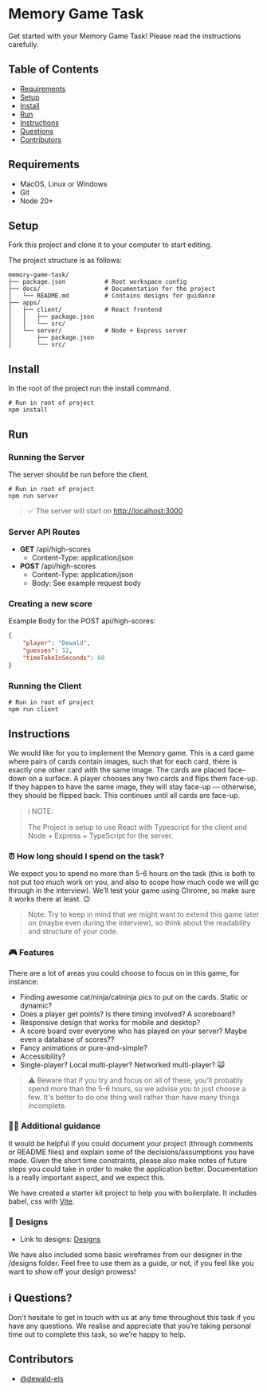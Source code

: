 # Memory Game Task

Get started with your Memory Game Task! Please read the instructions carefully.

## Table of Contents

- [Requirements](#requirements)
- [Setup](#setup)
- [Install](#install)
- [Run](#run)
- [Instructions](#instructions)
- [Questions](#ℹ️-questions)
- [Contributors](#contributors)

## Requirements

- MacOS, Linux or Windows
- Git
- Node 20+

## Setup

Fork this project and clone it to your computer to start editing.

The project structure is as follows:

```text
memory-game-task/
├── package.json           # Root workspace config
├── docs/                  # Documentation for the project
│   └── README.md          # Contains designs for guidance
├── apps/
│   ├── client/            # React frontend
│   │   ├── package.json
│   │   └── src/
│   └── server/            # Node + Express server
│       ├── package.json
│       └── src/
```

## Install

In the root of the project run the install command.

```shell
# Run in root of project
npm install
```

## Run

### Running the Server

The server should be run before the client.

```shell
# Run in root of project
npm run server
```

> ✅ The server will start on [http://localhost:3000](http://localhost:3000)

### Server API Routes

- **GET** /api/high-scores
  - Content-Type: application/json
- **POST** /api/high-scores
  - Content-Type: application/json
  - Body: See example request body

### Creating a new score

Example Body for the POST api/high-scores:

```json
{
    "player": "Dewald",
    "guesses": 12,
    "timeTakeInSeconds": 60
}
```

### Running the Client

```shell
# Run in root of project
npm run client
```

## Instructions

We would like for you to implement the Memory game. This is a card game where pairs of cards contain images, such that for each card, there is exactly one other card with the same image. The cards are placed face-down on a surface. A player chooses any two cards and flips them face-up. If they happen to have the same image, they will stay face-up — otherwise, they should be flipped back. This continues until all cards are face-up.

> ℹ️ NOTE:
>
> The Project is setup to use React with Typescript for the client and Node + Express + TypeScript for the server.

### ⏰ How long should I spend on the task?

We expect you to spend no more than 5-6 hours on the task (this is both to not put too much work on you, and also to scope how much code we will go through in the interview). We’ll test your game using Chrome, so make sure it works there at least. 😉

> Note: Try to keep in mind that we might want to extend this game later on (maybe even during the interview), so think about the readability and structure of your code.

### 🎮 Features

There are a lot of areas you could choose to focus on in this game, for instance:

- Finding awesome cat/ninja/catninja pics to put on the cards. Static or dynamic?
- Does a player get points? Is there timing involved? A scoreboard?
- Responsive design that works for mobile and desktop?
- A score board over everyone who has played on your server? Maybe even a database of scores??
- Fancy animations or pure-and-simple?
- Accessibility?
- Single-player? Local multi-player? Networked multi-player? 🙀

> ⚠️ Beware that if you try and focus on all of these, you’ll probably spend more than the 5-6 hours, so we advise you to just choose a few. It's better to do one thing well rather than have many things incomplete.

### 👩‍🏫 Additional guidance

It would be helpful if you could document your project (through comments or README files) and explain some of the decisions/assumptions you have made. Given the short time constraints, please also make notes of future steps you could take in order to make the application better. Documentation is a really important aspect, and we expect this.

We have created a starter kit project to help you with boilerplate. It includes babel, css with [Vite](https://vitejs.dev/).

### 🎨 Designs

- Link to designs: [Designs](./docs/README.md)

We have also included some basic wireframes from our designer in the /designs folder. Feel free to use them as a guide, or not, if you feel like you want to show off your design prowess!

## ℹ️ Questions?

Don't hesitate to get in touch with us at any time throughout this task if you have any questions. We realise and appreciate that you’re taking personal time out to complete this task, so we’re happy to help.

## Contributors

- [@dewald-els](https://github.com/dewald-els)
